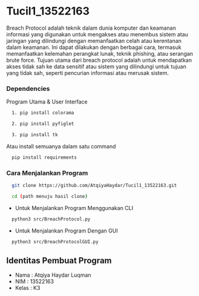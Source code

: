 # Tucil1_13522163

Breach Protocol adalah teknik dalam dunia komputer dan keamanan informasi yang digunakan untuk mengakses atau menembus sistem atau jaringan yang dilindungi dengan memanfaatkan celah atau kerentanan dalam keamanan. Ini dapat dilakukan dengan berbagai cara, termasuk memanfaatkan kelemahan perangkat lunak, teknik phishing, atau serangan brute force. Tujuan utama dari breach protocol adalah untuk mendapatkan akses tidak sah ke data sensitif atau sistem yang dilindungi untuk tujuan yang tidak sah, seperti pencurian informasi atau merusak sistem.


### Dependencies
Program Utama & User Interface
```bash
  1. pip install colorama
```
```bash
  2. pip install pyfiglet
```
```bash
  3. pip install tk
```

Atau install semuanya dalam satu command
```bash
  pip install requirements
```

### Cara Menjalankan Program
```bash
  git clone https://github.com/AtqiyaHaydar/Tucil1_13522163.git
```
```bash
  cd (path menuju hasil clone)
```

- Untuk Menjalankan Program Menggunakan CLI
```bash
  python3 src/BreachProtocol.py
```
- Untuk Menjalankan Program Dengan GUI 
```bash
  python3 src/BreachProtocolGUI.py
```

## Identitas Pembuat Program

- Nama : Atqiya Haydar Luqman
- NIM : 13522163
- Kelas : K3
